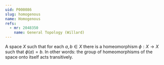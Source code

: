 ```yaml
---
uid: P000086
slug: homogenous
name: Homogenous
refs:
  - mr: 2048350
    name: General Topology (Willard)
---
```

A space $X$ such that for each $a,b\in X$ there is a homeomorphism $\phi : X \to X$ such that $\phi(a)=b$. In other words: the group of homeomorphisms of the space onto itself acts transitively.
